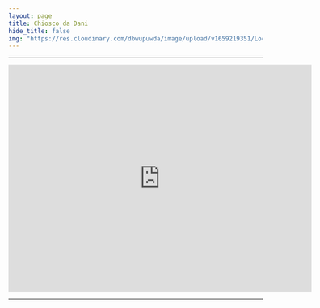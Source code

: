```yaml
---
layout: page
title: Chiosco da Dani
hide_title: false
img: "https://res.cloudinary.com/dbwupuwda/image/upload/v1659219351/Locali/dadani.png"
---
```

---
<center>
<a href="tel:3926555499" title="Numero telefono">
 <span class="fa-stack fa-lg">
    <i class="fas fa-circle fa-stack-2x"></i>
    <i class="fas fa-phone fa-stack-1x fa-inverse fa-flip-horizontal"></i>
 </span>
</a>

<a href="http://food.apps4all.it/APP_Chiosco-Da-Dani-Hamburger&Pizza_9" title="Pagina Facebook" target="_blank" rel="noopener">
  <span class="fa-stack fa-lg">
      <i class="fas fa-circle fa-stack-2x"></i>
      <i class="fab fa-play-store fa-stack-1x fa-inverse"></i>
  </span>
</a>
</center>

<p><center><iframe src="https://www.google.com/maps/embed?pb=!1m18!1m12!1m3!1d2848.540403841891!2d11.834701515727874!3d44.44258900904435!2m3!1f0!2f0!3f0!3m2!1i1024!2i768!4f13.1!3m3!1m2!1s0x477e1c168a96ab7f%3A0x43080050a0a1b91b!2sChiosco%20da%20Dani!5e0!3m2!1sit!2sit!4v1661950540573!5m2!1sit!2sit" width="600" height="450" style="border:0;" allowfullscreen="" loading="lazy" referrerpolicy="no-referrer-when-downgrade"></iframe></center></p>

---